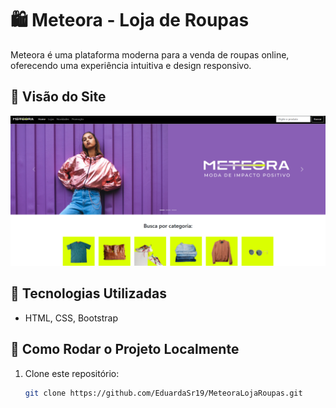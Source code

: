 # 🛍️ Meteora - Loja de Roupas  

Meteora é uma plataforma moderna para a venda de roupas online, oferecendo uma experiência intuitiva e design responsivo.

## 📸 Visão do Site  
![Preview do Site](https://github.com/EduardaSr19/MeteoraLojaRoupas/blob/main/assets/site-meteora.png)

## 🚀 Tecnologias Utilizadas  
- HTML, CSS, Bootstrap  

## 📌 Como Rodar o Projeto Localmente  
1. Clone este repositório:  
   ```sh
   git clone https://github.com/EduardaSr19/MeteoraLojaRoupas.git
